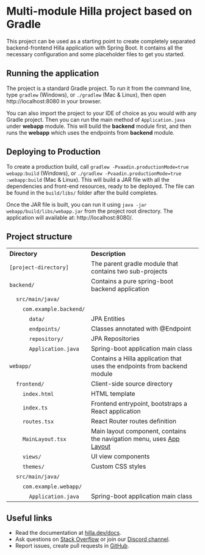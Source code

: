 # Multi-module Hilla project based on Gradle

This project can be used as a starting point to create completely separated backend-frontend Hilla application with Spring Boot.
It contains all the necessary configuration and some placeholder files to get you started.

## Running the application

The project is a standard Gradle project. To run it from the command line,
type `gradlew` (Windows), or `./gradlew` (Mac & Linux), then open
http://localhost:8080 in your browser.

You can also import the project to your IDE of choice as you would with any Gradle project.
Then you can run the main method of `Application.java` under **webapp** module.
This will build the **backend** module first, and then runs the **webapp** which uses the endpoints from **backend** module.

## Deploying to Production

To create a production build, call `gradlew -Pvaadin.productionMode=true webapp:build` (Windows),
or `./gradlew -Pvaadin.productionMode=true :webapp:build` (Mac & Linux).
This will build a JAR file with all the dependencies and front-end resources, ready to be deployed. 
The file can be found in the `build/libs/` folder after the build completes.

Once the JAR file is built, you can run it using `java -jar webapp/build/libs/webapp.jar` from the project root directory.
The application will available at: http://localhost:8080/.

## Project structure

<table style="width:100%; text-align: left;">
  <tr><th>Directory</th><th>Description</th></tr>
  <tr><td><code>[project-directory]</code></td><td>The parent gradle module that contains two sub-projects</td></tr>
  <tr><td><code>backend/</code></td><td>Contains a pure spring-boot backend application</td></tr>
  <tr><td>&nbsp;&nbsp;&nbsp;&nbsp;<code>src/main/java/</code></td><td></td></tr>
  <tr><td>&nbsp;&nbsp;&nbsp;&nbsp;&nbsp;&nbsp;&nbsp;&nbsp;<code>com.example.backend/</code></td><td></td></tr>
  <tr><td>&nbsp;&nbsp;&nbsp;&nbsp;&nbsp;&nbsp;&nbsp;&nbsp;&nbsp;&nbsp;&nbsp;&nbsp;<code>data/</code></td><td>JPA Entities</td></tr>
  <tr><td>&nbsp;&nbsp;&nbsp;&nbsp;&nbsp;&nbsp;&nbsp;&nbsp;&nbsp;&nbsp;&nbsp;&nbsp;<code>endpoints/</code></td><td>Classes annotated with @Endpoint</td></tr>
  <tr><td>&nbsp;&nbsp;&nbsp;&nbsp;&nbsp;&nbsp;&nbsp;&nbsp;&nbsp;&nbsp;&nbsp;&nbsp;<code>repository/</code></td><td>JPA Repositories</td></tr>
  <tr><td>&nbsp;&nbsp;&nbsp;&nbsp;&nbsp;&nbsp;&nbsp;&nbsp;&nbsp;&nbsp;&nbsp;&nbsp;<code>Application.java</code></td><td>Spring-boot application main class</td></tr>
  <tr><td><code>webapp/</code></td><td>Contains a Hilla application that uses the endpoints from backend module</td></tr>
  <tr><td>&nbsp;&nbsp;&nbsp;&nbsp;<code>frontend/</code></td><td>Client-side source directory</td></tr>
  <tr><td>&nbsp;&nbsp;&nbsp;&nbsp;&nbsp;&nbsp;&nbsp;&nbsp;<code>index.html</code></td><td>HTML template</td></tr>
  <tr><td>&nbsp;&nbsp;&nbsp;&nbsp;&nbsp;&nbsp;&nbsp;&nbsp;<code>index.ts</code></td><td>Frontend 
entrypoint, bootstraps a React application</td></tr>
  <tr><td>&nbsp;&nbsp;&nbsp;&nbsp;&nbsp;&nbsp;&nbsp;&nbsp;<code>routes.tsx</code></td><td>React Router routes definition</td></tr>
  <tr><td>&nbsp;&nbsp;&nbsp;&nbsp;&nbsp;&nbsp;&nbsp;&nbsp;<code>MainLayout.tsx</code></td><td>Main 
layout component, contains the navigation menu, uses <a href="https://hilla.dev/docs/react/components/app-layout">
App Layout</a></td></tr>
  <tr><td>&nbsp;&nbsp;&nbsp;&nbsp;&nbsp;&nbsp;&nbsp;&nbsp;<code>views/</code></td><td>UI view 
components</td></tr>
  <tr><td>&nbsp;&nbsp;&nbsp;&nbsp;&nbsp;&nbsp;&nbsp;&nbsp;<code>themes/</code></td><td>Custom  
CSS styles</td></tr>
  <tr><td>&nbsp;&nbsp;&nbsp;&nbsp;<code>src/main/java/</code></td><td></td></tr>
  <tr><td>&nbsp;&nbsp;&nbsp;&nbsp;&nbsp;&nbsp;&nbsp;&nbsp;<code>com.example.webapp/</code></td><td></td></tr>
  <tr><td>&nbsp;&nbsp;&nbsp;&nbsp;&nbsp;&nbsp;&nbsp;&nbsp;&nbsp;&nbsp;&nbsp;&nbsp;<code>Application.java</code></td><td>Spring-boot application main class</td></tr>
</table>

## Useful links

- Read the documentation at [hilla.dev/docs](https://hilla.dev/docs/).
- Ask questions on [Stack Overflow](https://stackoverflow.com/questions/tagged/hilla) or join our [Discord channel](https://discord.gg/MYFq5RTbBn).
- Report issues, create pull requests in [GitHub](https://github.com/vaadin/hilla).
